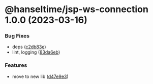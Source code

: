 # @hanseltime/jsp-ws-connection 1.0.0 (2023-03-16)


### Bug Fixes

* deps ([c2db83e](https://github.com/hanseltime/hanseltime-janus-simple-command/commit/c2db83e9fafdcce500a310ec2ecb5e4d78cef42f))
* lint, logging ([83da6eb](https://github.com/hanseltime/hanseltime-janus-simple-command/commit/83da6ebef471cb8b8d854a58298459e5376e8ce0))


### Features

* move to new lib ([d47e9e3](https://github.com/hanseltime/hanseltime-janus-simple-command/commit/d47e9e358353e6017aba3e1160375326d8699f07))
